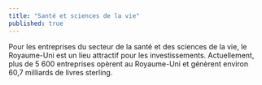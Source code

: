 ```yaml
---
title: "Santé et sciences de la vie"
published: true
---
```

Pour les entreprises du secteur de la santé et des sciences de la vie, le Royaume-Uni est un lieu attractif pour les investissements. Actuellement, plus de 5 600 entreprises opèrent au Royaume-Uni et génèrent environ 60,7 milliards de livres sterling.
